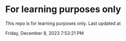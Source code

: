 # For learning purposes only
This repo is for learning purposes only.
Last updated at

Friday, December 8, 2023 7:53:21 PM

